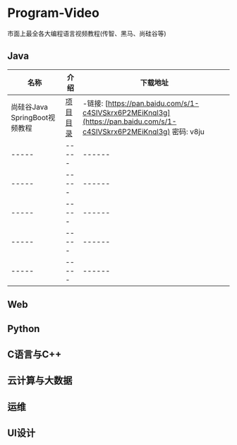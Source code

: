 # Program-Video
市面上最全各大编程语言视频教程(传智、黑马、尚硅谷等)

## Java
名称   | 介绍  | 下载地址
----- | ----- | ------
尚硅谷Java SpringBoot视频教程 | [项目目录](Java/Java_01.md) | -链接: [https://pan.baidu.com/s/1-c4SIVSkrx6P2MEiKnql3g](https://pan.baidu.com/s/1-c4SIVSkrx6P2MEiKnql3g) 密码: v8ju
----- | ----- | ------
----- | ----- | ------
----- | ----- | ------
----- | ----- | ------
----- | ----- | ------  


## Web

## Python

## C语言与C++

## 云计算与大数据

## 运维

## UI设计